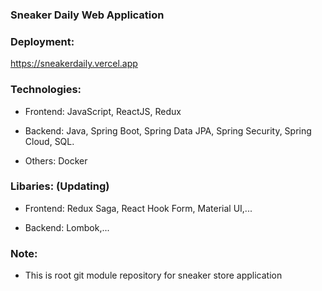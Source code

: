 ### Sneaker Daily Web Application
### Deployment:
https://sneakerdaily.vercel.app
### Technologies:
- Frontend:
JavaScript, ReactJS, Redux

- Backend: 
Java, Spring Boot, Spring Data JPA, Spring Security, Spring Cloud, SQL.

- Others:
Docker

### Libaries: (Updating)
- Frontend:
Redux Saga, React Hook Form, Material UI,...

- Backend:
Lombok,...

### Note:
- This is root git module repository for sneaker store application
